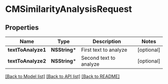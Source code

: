 # CMSimilarityAnalysisRequest

## Properties
Name | Type | Description | Notes
------------ | ------------- | ------------- | -------------
**textToAnalyze1** | **NSString*** | First text to analyze | [optional] 
**textToAnalyze2** | **NSString*** | Second text to analyze | [optional] 

[[Back to Model list]](../README.md#documentation-for-models) [[Back to API list]](../README.md#documentation-for-api-endpoints) [[Back to README]](../README.md)


